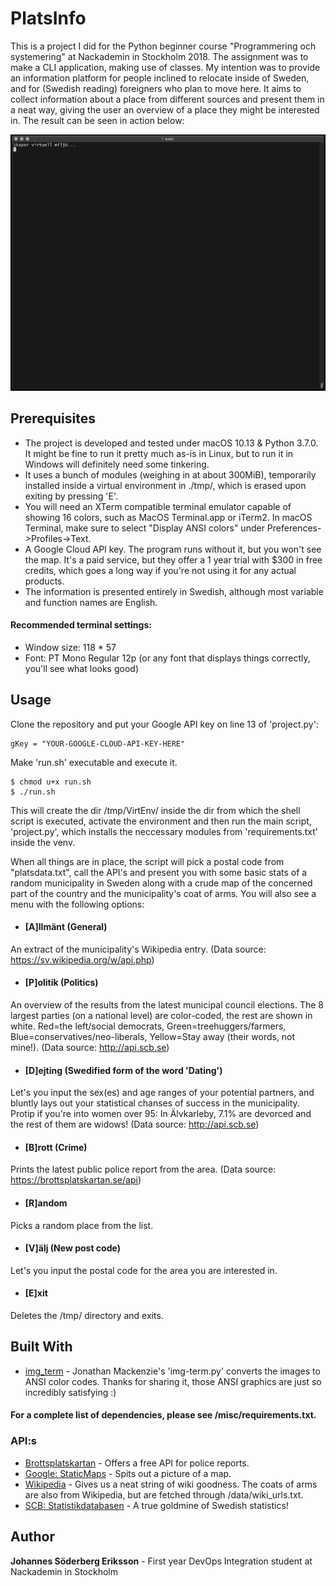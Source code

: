 # PlatsInfo

This is a project I did for the Python beginner course "Programmering och systemering" at Nackademin in Stockholm 2018. The assignment was to make a CLI application, making use of classes.
My intention was to provide an information platform for people inclined to relocate inside of Sweden, and for (Swedish reading) foreigners who plan to move here.
It aims to collect information about a place from different sources and present them in a neat way, giving the user an overview of a place they might be interested in. The result can be seen in action below:

![](/misc/sthlm.gif)

## Prerequisites

* The project is developed and tested under macOS 10.13 & Python 3.7.0. It might be fine to run it pretty much as-is in Linux, but to run it in Windows will definitely need some tinkering.
* It uses a bunch of modules (weighing in at about 300MiB), temporarily installed inside a virtual environment in ./tmp/, which is erased upon exiting by pressing 'E'. 
* You will need an XTerm compatible terminal emulator capable of showing 16 colors, such as MacOS Terminal.app or iTerm2. In macOS Terminal, make sure to select "Display ANSI colors" under Preferences->Profiles->Text.
* A Google Cloud API key. The program runs without it, but you won't see the map. It's a paid service, but they offer a 1 year trial with $300 in free credits, which goes a long way if you're not using it for any actual products.
* The information is presented entirely in Swedish, although most variable and function names are English. 

#### Recommended terminal settings:
* Window size: 118 * 57
* Font: PT Mono Regular 12p (or any font that displays things correctly, you'll see what looks good)

## Usage
Clone the repository and put your Google API key on line 13 of 'project.py':
```
gKey = "YOUR-GOOGLE-CLOUD-API-KEY-HERE"
```

Make 'run.sh' executable and execute it. 
```
$ chmod u+x run.sh
$ ./run.sh
```

This will create the dir /tmp/VirtEnv/ inside the dir from which the shell script is executed, activate the environment and then run the main script, 'project.py', which installs the neccessary modules from 'requirements.txt' inside the venv.

When all things are in place, the script will pick a postal code from "platsdata.txt", call the API's and present you with some basic stats of a random municipality in Sweden along with a crude map of the concerned part of the country and the municipality's coat of arms.
You will also see a menu with the following options:
* #### [A]llmänt (General)
An extract of the municipality's Wikipedia entry. (Data source: https://sv.wikipedia.org/w/api.php)
* #### [P]olitik (Politics)
An overview of the results from the latest municipal council elections. The 8 largest parties (on a national level) are color-coded, the rest are shown in white. Red=the left/social democrats, Green=treehuggers/farmers, Blue=conservatives/neo-liberals, Yellow=Stay away (their words, not mine!). (Data source: http://api.scb.se)
* #### [D]ejting (Swedified form of the word 'Dating')
Let's you input the sex(es) and age ranges of your potential partners, and bluntly lays out your statistical chanses of success in the municipality. Protip if you're into women over 95: In Älvkarleby, 7.1% are devorced and the rest of them are widows! (Data source: http://api.scb.se)
* #### [B]rott (Crime)
Prints the latest public police report from the area. (Data source: https://brottsplatskartan.se/api)
* #### [R]andom
Picks a random place from the list.
* #### [V]älj (New post code)
Let's you input the postal code for the area you are interested in.
* #### [E]xit
Deletes the /tmp/ directory and exits.

## Built With

* [img_term](https://github.com/JonnoFTW/img_term) - Jonathan Mackenzie's 'img-term.py' converts the images to ANSI color codes. Thanks for sharing it, those ANSI graphics are just so incredibly satisfying :)
#### For a complete list of dependencies, please see /misc/requirements.txt.
### API:s
* [Brottsplatskartan](https://brottsplatskartan.se/) - Offers a free API for police reports.
* [Google: StaticMaps](https://developers.google.com/maps/documentation/maps-static/intro) - Spits out a picture of a map.
* [Wikipedia](https://en.wikipedia.org/w/api.php?action=help&modules=query%2Bextracts) - Gives us a neat string of wiki goodness. The coats of arms are also from Wikipedia, but are fetched through /data/wiki_urls.txt.
* [SCB: Statistikdatabasen](http://www.statistikdatabasen.scb.se/) - A true goldmine of Swedish statistics!

## Author

**Johannes Söderberg Eriksson** - First year DevOps Integration student at Nackademin in Stockholm
